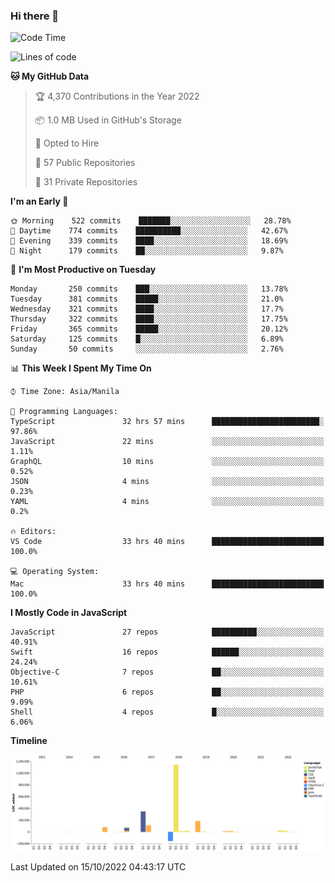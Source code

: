 ### Hi there 👋

<!--START_SECTION:waka-->
![Code Time](http://img.shields.io/badge/Code%20Time-3%2C185%20hrs%2032%20mins-blue)

![Lines of code](https://img.shields.io/badge/From%20Hello%20World%20I%27ve%20Written-2%20Million%20lines%20of%20code-blue)

**🐱 My GitHub Data** 

> 🏆 4,370 Contributions in the Year 2022
 > 
> 📦 1.0 MB Used in GitHub's Storage 
 > 
> 💼 Opted to Hire
 > 
> 📜 57 Public Repositories 
 > 
> 🔑 31 Private Repositories  
 > 
**I'm an Early 🐤** 

```text
🌞 Morning    522 commits    ███████░░░░░░░░░░░░░░░░░░   28.78% 
🌆 Daytime    774 commits    ██████████░░░░░░░░░░░░░░░   42.67% 
🌃 Evening    339 commits    ████░░░░░░░░░░░░░░░░░░░░░   18.69% 
🌙 Night      179 commits    ██░░░░░░░░░░░░░░░░░░░░░░░   9.87%

```
📅 **I'm Most Productive on Tuesday** 

```text
Monday       250 commits    ███░░░░░░░░░░░░░░░░░░░░░░   13.78% 
Tuesday      381 commits    █████░░░░░░░░░░░░░░░░░░░░   21.0% 
Wednesday    321 commits    ████░░░░░░░░░░░░░░░░░░░░░   17.7% 
Thursday     322 commits    ████░░░░░░░░░░░░░░░░░░░░░   17.75% 
Friday       365 commits    █████░░░░░░░░░░░░░░░░░░░░   20.12% 
Saturday     125 commits    █░░░░░░░░░░░░░░░░░░░░░░░░   6.89% 
Sunday       50 commits     ░░░░░░░░░░░░░░░░░░░░░░░░░   2.76%

```


📊 **This Week I Spent My Time On** 

```text
⌚︎ Time Zone: Asia/Manila

💬 Programming Languages: 
TypeScript               32 hrs 57 mins      ████████████████████████░   97.86% 
JavaScript               22 mins             ░░░░░░░░░░░░░░░░░░░░░░░░░   1.11% 
GraphQL                  10 mins             ░░░░░░░░░░░░░░░░░░░░░░░░░   0.52% 
JSON                     4 mins              ░░░░░░░░░░░░░░░░░░░░░░░░░   0.23% 
YAML                     4 mins              ░░░░░░░░░░░░░░░░░░░░░░░░░   0.2%

🔥 Editors: 
VS Code                  33 hrs 40 mins      █████████████████████████   100.0%

💻 Operating System: 
Mac                      33 hrs 40 mins      █████████████████████████   100.0%

```

**I Mostly Code in JavaScript** 

```text
JavaScript               27 repos            ██████████░░░░░░░░░░░░░░░   40.91% 
Swift                    16 repos            ██████░░░░░░░░░░░░░░░░░░░   24.24% 
Objective-C              7 repos             ██░░░░░░░░░░░░░░░░░░░░░░░   10.61% 
PHP                      6 repos             ██░░░░░░░░░░░░░░░░░░░░░░░   9.09% 
Shell                    4 repos             █░░░░░░░░░░░░░░░░░░░░░░░░   6.06%

```


**Timeline**

![Chart not found](https://raw.githubusercontent.com/rad182/rad182/main/charts/bar_graph.png) 


 Last Updated on 15/10/2022 04:43:17 UTC
<!--END_SECTION:waka-->


<!--
**rad182/rad182** is a ✨ _special_ ✨ repository because its `README.md` (this file) appears on your GitHub profile.

Here are some ideas to get you started:

- 🔭 I’m currently working on ...
- 🌱 I’m currently learning ...
- 👯 I’m looking to collaborate on ...
- 🤔 I’m looking for help with ...
- 💬 Ask me about ...
- 📫 How to reach me: ...
- 😄 Pronouns: ...
- ⚡ Fun fact: ...
-->
